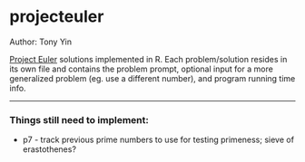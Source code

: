 projecteuler
============

Author: Tony Yin

[Project Euler](https://projecteuler.net/) solutions implemented in R. Each problem/solution resides in its own file and contains the problem prompt, optional input for a more generalized problem (eg. use a different number), and program running time info.

---

### Things still need to implement:

* p7 - track previous prime numbers to use for testing primeness; sieve of erastothenes?
